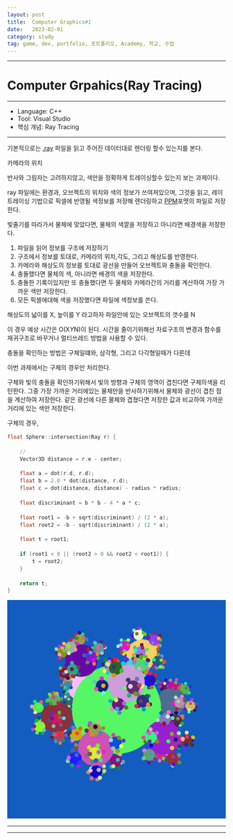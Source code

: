 ```yaml
---
layout: post
title:  Computer Graphics#1
date:   2023-02-01
category: study
tag: game, dev, portfolio, 포트폴리오, Academy, 학교, 수업
---
```



---

# Computer Grpahics(Ray Tracing)

---

- Language: C++
- Tool: Visual Studio
- 핵심 개념: Ray Tracing

---

기본적으로는 [.ray](https://paulbourke.net/dataformats/rayshade/) 파일을 읽고
주어진 데이터대로 렌더링 할수 있는지를 본다.

카메라의 위치

반사와 그림자는 고려하지않고, 색만을 정확하게 트레이싱할수 있는지 보는 과제이다.

ray 파일에는 환경과, 오브젝트의 위치와 색의 정보가 쓰여져있으며,
그것을 읽고, 레이트레이싱 기법으로 픽셀에 반영될 색정보를 저장해
렌더링하고 [PPM](https://paulbourke.net/dataformats/ppm/#:~:text=A%20PPM%20file%20consists%20of,including%20the%20double%20quotes!)포맷의 파일로 저장한다.

빛줄기를 따라가서 물체에 맞았다면, 물체의 색깔을 저장하고 아니라면 배경색을 저장한다.


1. 파일을 읽어 정보를 구조에 저장하기
2. 구조에서 정보를 토대로, 카메라의 위치,각도, 그리고 해상도를 반영한다.
3. 카메라와 해상도의 정보를 토대로 광선을 만들어 오브젝트와 충돌을 확인한다.
4. 충돌했다면 물체의 색, 아니라면 배경의 색을 저장한다.
5. 충돌한 기록이있지만 또 충돌했다면 두 물체와 카메라간의 거리를 계산하여 가장 가까운 색만 저장한다.
6. 모든 픽셀에대해 색을 저장했다면 파일에 색정보를 쓴다.

해상도의 넓이를 X, 높이를 Y 라고하자
파일안에 있는 오브젝트의 갯수를 N

이 경우 예상 시간은 O(X*Y*N)이 된다.
시간을 줄이기위해선 자료구조의 변경과 함수를 재귀구조로 바꾸거나 멀티쓰레드 방법을 사용할 수 있다.

충돌을 확인하는 방법은
구체일떄와, 삼각형, 그리고 다각형일때가 다른데

이번 과제에서는 구체의 경우만 처리한다.

구체와 빛의 충돌을 확인하기위해서 빛의 방향과 구체의 영역이 겹친다면 구체의색을 리턴한다.
그중 가장 가까운 거리에있는 물체만을 반사하기위해서 물체와 광선이 겹친 점을 계산하여 저장한다.
같은 광선에 다른 물체와 겹쳤다면 저장한 값과 비교하여 가까운 거리에 있는 색만 저장한다.

구체의 경우, 

~~~cpp
float Sphere::intersection(Ray r) {

    //
    Vector3D distance = r.e - center;

    float a = dot(r.d, r.d);
    float b = 2.0 * dot(distance, r.d);
    float c = dot(distance, distance) - radius * radius;

    float discriminant = b * b - 4 * a * c;

    float root1 = -b + sqrt(discriminant) / (2 * a);
    float root2 = -b - sqrt(discriminant) / (2 * a);

    float t = root1;

    if (root1 < 0 || (root2 > 0 && root2 < root1)) {
        t = root2;
    }

    return t;
}
~~~

<img class="img" src="../../assets/img/dev/trace1.png">


---

---